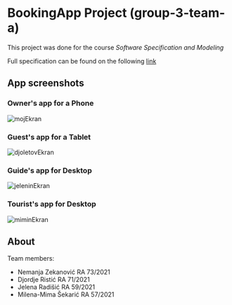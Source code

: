 # BookingApp Project (group-3-team-a) 

This project was done for the course *Software Specification and Modeling*

Full specification can be found on the following [link](https://github.com/user-attachments/files/15794149/Specifikacija.projekta.za.cetvoroclane.timove.pdf)

## App screenshots

### Owner's app for a Phone

![mojEkran](https://github.com/kzi-nastava/sims-ra-2024-group-3-team-a/assets/107846805/c95235dd-6b1c-47de-8f2b-f66a99a6a513)

### Guest's app for a Tablet

![djoletovEkran](https://github.com/kzi-nastava/sims-ra-2024-group-3-team-a/assets/107846805/a1ae85b5-7a22-4769-ab19-1cd1c9fb6421)

### Guide's app for Desktop

![jeleninEkran](https://github.com/kzi-nastava/sims-ra-2024-group-3-team-a/assets/107846805/935df14b-b6b3-4ebe-b7e6-431ee209ec04)

### Tourist's app for Desktop

![miminEkran](https://github.com/kzi-nastava/sims-ra-2024-group-3-team-a/assets/107846805/d7df1b64-0cae-4006-b467-9cac3beb24a9)

## About

Team members:

  * Nemanja Zekanović RA 73/2021
  * Djordje Ristić RA 71/2021
  * Jelena Radišić RA 59/2021
  * Milena-Mima Šekarić RA 57/2021
